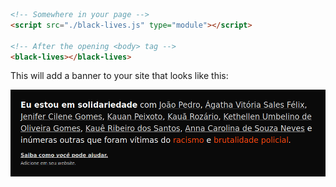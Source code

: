 ```html
<!-- Somewhere in your page -->
<script src="./black-lives.js" type="module"></script>

<!-- After the opening <body> tag -->
<black-lives></black-lives>
```

This will add a banner to your site that looks like this:

![A banner showing solidarity with protestors against police brutality](./screenshot.png)
